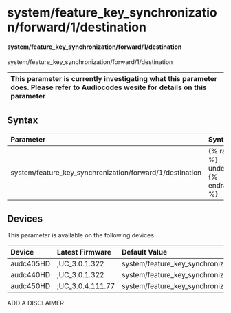 ﻿---
description: system/feature_key_synchronization/forward/1/destination
search: false
---

# system/feature_key_synchronization/forward/1/destination

#### system/feature_key_synchronization/forward/1/destination

system/feature_key_synchronization/forward/1/destination


| This parameter is currently investigating what this parameter does. Please refer to Audiocodes wesite for details on this parameter | 
| :--- |

## Syntax
| Parameter | Syntax |
| :--- | :--- |
|system/feature_key_synchronization/forward/1/destination | {% raw %} undefined {% endraw %}|

## Devices
This parameter is available on the following devices

| Device | Latest Firmware | Default Value |
|:---|:---|:---|
| audc405HD | ;UC_3.0.1.322 | system/feature_key_synchronization/forward/1/destination= 
| audc440HD | ;UC_3.0.1.322 | system/feature_key_synchronization/forward/1/destination= 
| audc450HD | ;UC_3.0.4.111.77 | system/feature_key_synchronization/forward/1/destination= 

ADD A DISCLAIMER
